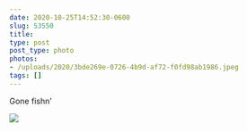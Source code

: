 ```yaml
---
date: 2020-10-25T14:52:30-0600
slug: 53550
title: 
type: post
post_type: photo
photos:
- /uploads/2020/3bde269e-0726-4b9d-af72-f0fd98ab1986.jpeg
tags: []
---
```

Gone fishn’


![](/uploads/2020/3bde269e-0726-4b9d-af72-f0fd98ab1986.jpeg)


